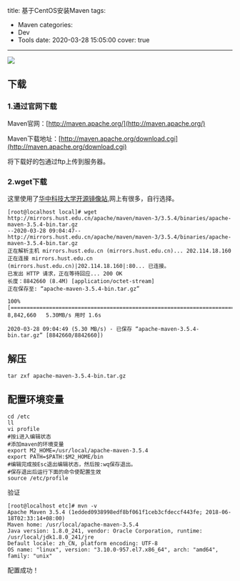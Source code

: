title: 基于CentOS安装Maven
tags:
  - Maven
categories: 
  - Dev
  - Tools
date: 2020-03-28 15:05:00
cover: true

---

![](http://q6pznk9ej.bkt.clouddn.com/index.png)
<!-- more -->
## 下载

### 1.通过官网下载
Maven官网：[http://maven.apache.org/](http://maven.apache.org/)

Maven下载地址：[http://maven.apache.org/download.cgi](http://maven.apache.org/download.cgi)

将下载好的包通过ftp上传到服务器。

### 2.wget下载
这里使用了[华中科技大学开源镜像站](http://mirrors.hust.edu.cn/),网上有很多，自行选择。
```
[root@localhost local]# wget http://mirrors.hust.edu.cn/apache/maven/maven-3/3.5.4/binaries/apache-maven-3.5.4-bin.tar.gz
--2020-03-28 09:04:47--  http://mirrors.hust.edu.cn/apache/maven/maven-3/3.5.4/binaries/apache-maven-3.5.4-bin.tar.gz
正在解析主机 mirrors.hust.edu.cn (mirrors.hust.edu.cn)... 202.114.18.160
正在连接 mirrors.hust.edu.cn (mirrors.hust.edu.cn)|202.114.18.160|:80... 已连接。
已发出 HTTP 请求，正在等待回应... 200 OK
长度：8842660 (8.4M) [application/octet-stream]
正在保存至: “apache-maven-3.5.4-bin.tar.gz”

100%[=======================================================================================================================================================================================================>] 8,842,660   5.30MB/s 用时 1.6s   

2020-03-28 09:04:49 (5.30 MB/s) - 已保存 “apache-maven-3.5.4-bin.tar.gz” [8842660/8842660])

```

## 解压
```
tar zxf apache-maven-3.5.4-bin.tar.gz
```

## 配置环境变量
```
cd /etc
ll
vi profile
#按i进入编辑状态
#添加maven的环境变量
export M2_HOME=/usr/local/apache-maven-3.5.4
export PATH=$PATH:$M2_HOME/bin
#编辑完成按Esc退出编辑状态，然后按:wq保存退出。
#保存退出后运行下面的命令使配置生效
source /etc/profile
```
验证
```
[root@localhost etc]# mvn -v
Apache Maven 3.5.4 (1edded0938998edf8bf061f1ceb3cfdeccf443fe; 2018-06-18T02:33:14+08:00)
Maven home: /usr/local/apache-maven-3.5.4
Java version: 1.8.0_241, vendor: Oracle Corporation, runtime: /usr/local/jdk1.8.0_241/jre
Default locale: zh_CN, platform encoding: UTF-8
OS name: "linux", version: "3.10.0-957.el7.x86_64", arch: "amd64", family: "unix"

```
配置成功！